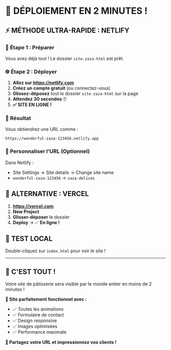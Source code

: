 # 🚀 DÉPLOIEMENT EN 2 MINUTES !

## ⚡ **MÉTHODE ULTRA-RAPIDE : NETLIFY**

### 📁 **Étape 1 : Préparer**
Vous avez déjà tout ! Le dossier `site-zaza-html` est prêt.

### 🌐 **Étape 2 : Déployer**
1. **Allez sur https://netlify.com**
2. **Créez un compte gratuit** (ou connectez-vous)
3. **Glissez-déposez** tout le dossier `site-zaza-html` sur la page
4. **Attendez 30 secondes** ⏰
5. **✅ SITE EN LIGNE !**

### 🎯 **Résultat**
Vous obtiendrez une URL comme :
```
https://wonderful-zaza-123456.netlify.app
```

### 🔧 **Personnaliser l'URL (Optionnel)**
Dans Netlify :
- Site Settings → Site details → Change site name
- `wonderful-zaza-123456` → `zaza-delices`

## 🔄 **ALTERNATIVE : VERCEL**

1. **https://vercel.com**
2. **New Project** 
3. **Glisser-déposer** le dossier
4. **Deploy** → ✅ **En ligne !**

## 📱 **TEST LOCAL**
Double-cliquez sur `index.html` pour voir le site !

---

## 🎉 **C'EST TOUT !**

Votre site de pâtisserie sera visible par le monde entier en moins de 2 minutes !

**💝 Site parfaitement fonctionnel avec :**
- ✅ Toutes les animations
- ✅ Formulaire de contact  
- ✅ Design responsive
- ✅ Images optimisées
- ✅ Performance maximale

**🚀 Partagez votre URL et impressionnez vos clients !**
